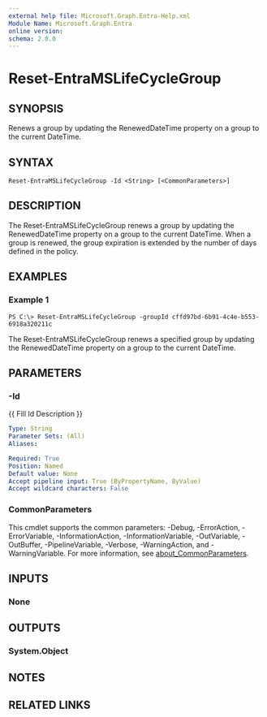 ```yaml
---
external help file: Microsoft.Graph.Entra-Help.xml
Module Name: Microsoft.Graph.Entra
online version:
schema: 2.0.0
---
```


# Reset-EntraMSLifeCycleGroup

## SYNOPSIS
Renews a group by updating the RenewedDateTime property on a group to the current DateTime.

## SYNTAX

```
Reset-EntraMSLifeCycleGroup -Id <String> [<CommonParameters>]
```

## DESCRIPTION
The Reset-EntraMSLifeCycleGroup renews a group by updating the RenewedDateTime property on a group to the current DateTime.
When a group is renewed, the group expiration is extended by the number of days defined in the policy.

## EXAMPLES

### Example 1
```
PS C:\> Reset-EntraMSLifeCycleGroup -groupId cffd97bd-6b91-4c4e-b553-6918a320211c
```

The Reset-EntraMSLifeCycleGroup renews a specified group by updating the RenewedDateTime property on a group to the current DateTime.

## PARAMETERS

### -Id
{{ Fill Id Description }}

```yaml
Type: String
Parameter Sets: (All)
Aliases:

Required: True
Position: Named
Default value: None
Accept pipeline input: True (ByPropertyName, ByValue)
Accept wildcard characters: False
```

### CommonParameters
This cmdlet supports the common parameters: -Debug, -ErrorAction, -ErrorVariable, -InformationAction, -InformationVariable, -OutVariable, -OutBuffer, -PipelineVariable, -Verbose, -WarningAction, and -WarningVariable. For more information, see [about_CommonParameters](https://go.microsoft.com/fwlink/?LinkID=113216).

## INPUTS

### None
## OUTPUTS

### System.Object
## NOTES

## RELATED LINKS
